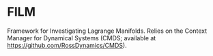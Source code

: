 # FILM
Framework for Investigating Lagrange Manifolds. Relies on the Context Manager for Dynamical Systems (CMDS; available at https://github.com/RossDynamics/CMDS).
